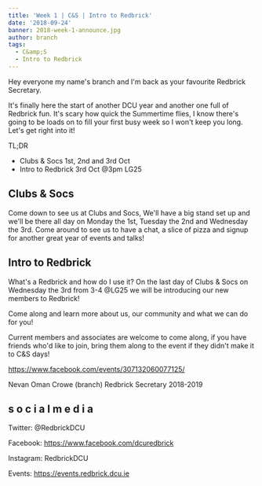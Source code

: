```yaml
---
title: 'Week 1 | C&S | Intro to Redbrick'
date: '2018-09-24'
banner: 2018-week-1-announce.jpg
author: branch
tags:
  - C&amp;S
  - Intro to Redbrick
---
```


Hey everyone my name's branch and I'm back as your favourite Redbrick Secretary. 

It's finally here the start of another DCU year and another one full of Redbrick fun. It's scary how quick the Summertime flies, I know there's going to be loads on to fill your first busy week so I won't keep you long. Let's get right into it!

TL;DR
- Clubs & Socs 1st, 2nd and 3rd Oct
- Intro to Redbrick 3rd Oct @3pm LG25

<!-- more -->

## Clubs & Socs

Come down to see us at Clubs and Socs, We'll have a big stand set up and we'll be there all day on Monday the 1st, Tuesday the 2nd and Wednesday the 3rd.
Come around to see us to have a chat, a slice of pizza and signup for another great year of events and talks!

## Intro to Redbrick

What's a Redbrick and how do I use it? On the last day of Clubs & Socs on Wednesday the 3rd from 3-4 @LG25 we will be introducing our new members to Redbrick!

Come along and learn more about us, our community and what we can do for you!

Current members and associates are welcome to come along, if you have friends who'd like to join, bring them along to the event if they didn't make it to C&S days!

https://www.facebook.com/events/307132060077125/

Nevan Oman Crowe (branch)
Redbrick Secretary 2018-2019

## s o c i a l m e d i a
Twitter: @RedbrickDCU

Facebook: https://www.facebook.com/dcuredbrick

Instagram: RedbrickDCU

Events: https://events.redbrick.dcu.ie
